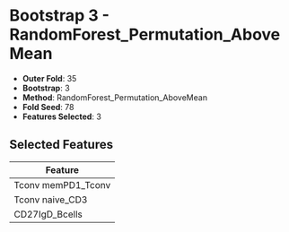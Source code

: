 # Bootstrap 3 - RandomForest_Permutation_AboveMean

- **Outer Fold**: 35
- **Bootstrap**: 3
- **Method**: RandomForest_Permutation_AboveMean
- **Fold Seed**: 78
- **Features Selected**: 3

## Selected Features

| Feature |
|---------|
| Tconv memPD1_Tconv |
| Tconv naive_CD3 |
| CD27IgD_Bcells |
